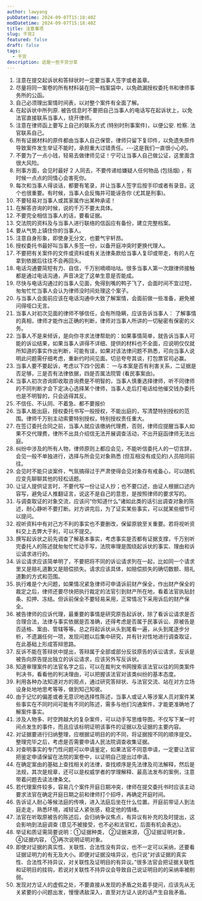 ```yaml
---
author: lawyang
pubDatetime: 2024-09-07T15:18:40Z
modDatetime: 2024-09-07T15:18:40Z
title: 注意事项
slug: 干货2
featured: false
draft: false
tags:
  - 干货
description: 这是一些干货分享
---
```

1. 注意在提交起诉状和答辩状时一定要当事人签字或者盖章。
2. 尽量将同一案卷的所有材料装在同一档案袋中，以免疏漏授权委托书和律师事务所的公函。
3. 自己必须理出案情时间表，以对整个案件有全面了解。
4. 在起诉状中所列原. 被告信息时不要把自己当事人的电话写在起诉状上，以免法官直接联系当事人，绕开律师。
5. 注意在律师函上要写上自己的联系方式 (特别时刑事案件)，以便公安. 检察. 法官联系自己。
6. 所有证据材料的原件都由当事人自己保管，律师只留下复印件，以免遗失原件导致案件发生举证不能时，承担重大过错责任。---这是我们一直很小心的。
7. 不要为了一点小钱，轻易去做律师见证！宁可让当事人自己做公证，这里面含很大风险。
8. 刑事方面，会见时最好 2 人同去，不要传递给嫌疑人任何物品 (包括烟) ，有时候一点点的同情心会害死你。
9. 每次和当事人得谈话，都要有笔录，并让当事人签字后按手印或者有录音。这个也很重要。有时候，当事人会反悔并可能诬告你 (尤其是刑事)。
10. 不要轻易对当事人或其家属作出某种承诺！
11. 在解答咨询的时候，说的千万不要太具体。
12. 不要完全相信当事人的话，要看证据。
13. 交法院的资料及与当事人进行联络的信函应有备份，建立完整档案。
14. 要从气势上镇住你的当事人。
15. 注意自身形象，即使身无分文，也要气宇轩昂。
16. 授权委托书最好叫当事人多签一份，以备开庭冲突时更换代理人。
17. 不要把有关案件的文件或资料或有关法律条款给当事人复印或带走，有的人在拿到依据后往往不会再回头。
18. 电话沟通要简短有力、自信，千万别嘀嘀咕咕。很多当事人第一次跟律师接触都是通过电话沟通，声音决定了这单生意是否能成。
19. 尽快与电话沟通过的当事人见面，免得到嘴的鸭子飞了，会面时间不宜过短，匆匆忙忙当事人会认为律师没时间处理这个案子。
20. 与当事人会面前应该在电话沟通中大致了解案情，会面前做一些准备，避免被问得哑口无言。
21. 当事人对初次见面的律师不够信任，会有所隐瞒，应该告诉当事人： 了解事情的真相，律师才能作出正确的判断，律师对当事人所讲的一切秘密有保密的义务。
22. 当事人不是来倾诉，是向你寻求法律帮助的：如果事情简单，就告诉当事人可能的诉讼结果，如果当事人讲得不详细、提供的材料也不全面，应说明仅仅就所知道的事实作出判断，可能有误，如果对该法律问题不熟悉，可向当事人说明此问题需仔细考虑，重新约时间见面。切忌夸夸其谈，打包票官司必赢。
23. 当事人要不要起诉，考虑以下四个因素： 一与本案是否有利害关系，二证据是否足够，三是否有法律依据，四是否属法院管 (看民事案由)。
24. 当事人初次咨询即收取咨询费是不明智的，当事人慎重选择律师，听不同律师的不同判断才会下定决心选择某个律师，当事人走后打电话给他催交钱办委托也是不明智的，只会适得其反。
25. 不信任、不认同、不着急、都不要报价 
26. 当事人能出庭，授权委托书写一般授权，不能出庭的，写清楚特别授权的范围。律师千万别主动索要特别授权，特别授权责任重大。
27. 在签订委托合同之前，当事人就应该缴纳代理费，否则，律师应提醒当事人如果不交代理费，律所不出具介绍信无法开展调查活动，不出开庭函律师无法出庭。
28. 纠纷中涉及的所有人物，律师原则上都应会见，不能听信委托人的一切言辞，会见一般不单独进行，选择与所会见对象熟悉 (但互相没有成见的)人员陪同前往。
29. 会见时不能只谈案件，气氛搞得过于严肃使得会见对象存有戒备心，可以随机应变先聊聊其他的轻松话题。
30. 让证人提供证言时，不要代写一份让证人抄；也不要口述，由证人根据口述内容写，避免证人推翻证言，说这不是自己的意思，是按照律师的要求写的。
31. 与调查取证的对象交流，应该问“你知道什么”诸如此类的话引出调查对象的陈述，耐心静听不要打断。对方讲完后，为了证实某些事实，可以就某些细节可以提问。
32. 视听资料中有对己方不利的事实也不要删改，保留原貌至关重要。若将视听资料交上去弊大于利，可以不提交。
33. 撰写起诉状之前先调查了解基本事实，考虑事实是否都有证据支撑，千万别听完委托人的陈述就匆匆忙忙动手写，法院审理是围绕起诉状的事实、理由和诉讼请求进行的。
34. 诉讼请求应该简单明了，不要把将不同的诉讼请求列在一起，比如同一个请求里又是赔礼道歉又是赔偿损失。请求应该具体，如赔偿损失的确切数额、赔礼道歉的方式和范围。
35. 执行难是个大问题，如果情况紧急律师可申请诉前财产保全，作出财产保全的裁定之后，律师还要尽快把执行裁定的法官引到财产所在地，看着法官执贴封条、扣押、冻结。但诉前保全不要轻易采用，正常情况下采用诉后的财产保全。
36. 被告律师的应诉代理，最重要的事情是研究原告起诉状，除了看诉讼请求是否合理合法，法律与事实依据是否准确，还得考虑是否属于民事诉讼、原被告是否适格、案由、管辖等等。总之将起诉状从头到尾看一遍，从头到尾逐步分析，不遗漏任何一项，发现问题以后集中研究，并有针对性地进行调查取证，在此基础上形成答辩思路。
37. 反诉不能在答辩状中提出，答辩属于全部或部分反驳原告的诉讼请求，反诉是被告向原告提出独立的诉讼请求，应该另外写反诉状。
38. 知道审理案件的法官名字之后，可以在裁判文书网搜索该法官以往的同类案件判决书，看看他的判决理由，可以把握该法官对该类纠纷的基本态度。
39. 利用各种办法知道对方的观点，通过研究答辩状、与法官交流、站在对方立场设身处地地思考等等，做到知己知彼。
40. 由于记忆的偏差或者无意识地选择性陈述，当事人或证人等涉案人员对案件某些事实在不同时间可能有不同的陈述，需多与他们沟通案件，才能更准确地了解案件事实。
41. 涉及人物多、时空跨越大的复杂案件，可以动手写思维导图，不仅写下某一时间点发生的事件，而且应该标明证明该事件的证据以及证据的主要内容。
42. 对证据要进行归纳整理，应根据证明目的的不同，将证据按不同的顺序提交。整理完毕之后，考虑是否需要申请人民法院调查收集证据。
43. 对查明事实的专门性问题可以申请鉴定，如果法官不同意申请，一定要让法官把鉴定申请保留在法院的案卷中，以证明自己提出过申请。
44. 在确定案由的基础上查找相关的法律，查找顺序是先法律及司法解释，然后是法规，其次是规章，还可以是权威学者的学理解释、最高法发布的案例，注意带着问题去读法律条文。
45. 若代理案件较多，容易几个案件开庭日期冲突，律师在提交委托书时应该主动要求法官在确定开庭日期之前和律师打个招呼，再确定开庭时间。
46. 告诉证人耐心等候法庭的传唤，进入法庭后坐在什么位置。开庭前带证人到法庭走走，熟悉环境，减轻证人紧张感，稳定他的情绪。
47. 法官在听取原被告的陈述后，会归纳争议焦点，有异议有补充的及时提出，这会影响到法庭调查 (意见不被接受，也不必和法官杠，后面有机会表达)。
48. 举证和质证需简要说明：①证据种类， ②证据来源， ③证据证明对象， ④证据内容， ⑤再次说明证明对象。
49. 即使对证据的真实性、关联性、合法性没有异议，也不一定可以采纳，还要看证据证明力的有无及大小。即便对证据没啥异议，也只说“对该证据的真实性、合法性不持异议，对关联性及证明目的有异议。”很多法官会把证据关联性和证明目的挂钩，若说对关联性不持异议会导致自己说证明目的的采纳率被削弱。
50. 发现对方证人的虚假之处，不要直接从发现的矛盾之处着手提问，应该先从无关紧要的小问题出发，慢慢诱敌深入，直至对方证人说的话产生自我矛盾。